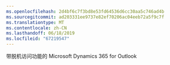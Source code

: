 ```yaml
---
ms.openlocfilehash: 2d4bf6c7f3bd8e53fd64536d6cc30aa5c746ad4b
ms.sourcegitcommit: ad203331ee9737e82ef70206ac04eeb72a5f9c7f
ms.translationtype: MT
ms.contentlocale: zh-CN
ms.lasthandoff: 06/18/2019
ms.locfileid: "67219547"
---
```

带脱机访问功能的 Microsoft Dynamics 365 for Outlook